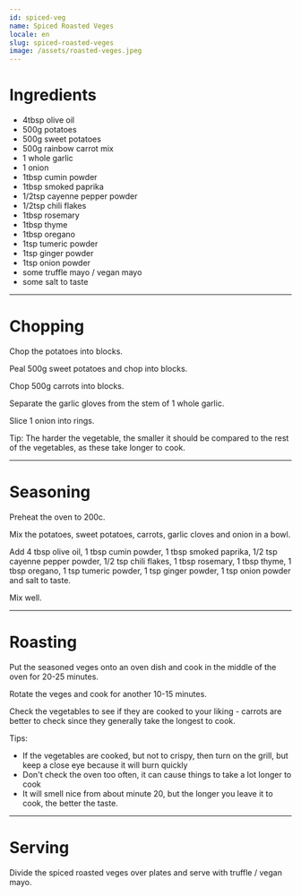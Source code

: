 ```yaml
---
id: spiced-veg
name: Spiced Roasted Veges
locale: en
slug: spiced-roasted-veges
image: /assets/roasted-veges.jpeg
---
```


# Ingredients

- 4tbsp olive oil
- 500g potatoes 
- 500g sweet potatoes 
- 500g rainbow carrot mix 
- 1 whole garlic 
- 1 onion 
- 1tbsp cumin powder
- 1tbsp smoked paprika
- 1/2tsp cayenne pepper powder
- 1/2tsp chili flakes
- 1tbsp rosemary
- 1tbsp thyme
- 1tbsp oregano
- 1tsp tumeric powder
- 1tsp ginger powder
- 1tsp onion powder
- some truffle mayo / vegan mayo
- some salt to taste

---

# Chopping

Chop the potatoes into blocks.

Peal 500g sweet potatoes and chop into blocks.

Chop 500g carrots into blocks.

Separate the garlic gloves from the stem of 1 whole garlic.

Slice 1 onion into rings.

Tip: The harder the vegetable, the smaller it should be compared to the rest of the vegetables, as these take longer to cook.

---

# Seasoning

Preheat the oven to 200c.

Mix the potatoes, sweet potatoes, carrots, garlic cloves and onion in a bowl.

Add 4 tbsp olive oil, 1 tbsp cumin powder, 1 tbsp smoked paprika, 1/2 tsp cayenne pepper powder, 1/2 tsp chili flakes, 1 tbsp rosemary, 1 tbsp thyme, 1 tbsp oregano, 1 tsp tumeric powder, 1 tsp ginger powder, 1 tsp onion powder and salt to taste.

Mix well.

---

# Roasting

Put the seasoned veges onto an oven dish and cook in the middle of the oven for 20-25 minutes.

Rotate the veges and cook for another 10-15 minutes.

Check the vegetables to see if they are cooked to your liking - carrots are better to check since they generally take the longest to cook. 

Tips:

- If the vegetables are cooked, but not to crispy, then turn on the grill, but keep a close eye because it will burn quickly
- Don't check the oven too often, it can cause things to take a lot longer to cook
- It will smell nice from about minute 20, but the longer you leave it to cook, the better the taste.

---

# Serving

Divide the spiced roasted veges over plates and serve with truffle / vegan mayo.
